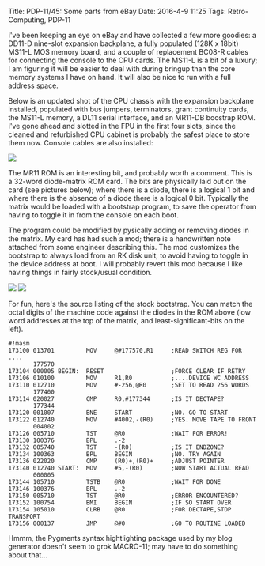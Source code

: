Title: PDP-11/45: Some parts from eBay
Date: 2016-4-9 11:25
Tags: Retro-Computing, PDP-11

I've been keeping an eye on eBay and have collected a few more goodies: a DD11-D nine-slot expansion backplane, a fully
populated (128K x 18bit) MS11-L MOS memory board, and a couple of replacement BC08-R cables for connecting the console
to the CPU cards.  The MS11-L is a bit of a luxury; I am figuring it will be easier to deal with during bringup than
the core memory systems I have on hand.  It will also be nice to run with a full address space.

Below is an updated shot of the CPU chassis with the expansion backplane installed, populated with bus jumpers,
terminators, grant continuity cards, the MS11-L memory, a DL11 serial interface, and an MR11-DB boostrap ROM.  I've gone
ahead and slotted in the FPU in the first four slots, since the cleaned and refurbished CPU cabinet is probably the
safest place to store them now.  Console cables are also installed:

[<img class='image-process-thumb' src='/images/pdp11/boards-in-chassis-2.jpg'/>]({filename}/images/pdp11/boards-in-chassis-2.jpg)

The MR11 ROM is an interesting bit, and probably worth a comment.  This is a 32-word diode-matrix ROM card.  The bits
are physically laid out on the card (see pictures below); where there is a diode, there is a logical 1 bit and where
there is the absence of a diode there is a logical 0 bit.  Typically the matrix would be loaded with a bootstrap program,
to save the operator from having to toggle it in from the console on each boot.

The program could be modified by pysically adding or removing diodes in the matrix.  My card has had such a mod; there
is a handwritten note attached from some engineer describing this.  The mod customizes the bootstrap to always load
from an RK disk unit, to avoid having to toggle in the device address at boot.  I will probably revert this mod because
I like having things in fairly stock/usual condition.

[<img class='image-process-thumb' src='/images/pdp11/mr11-with-note.jpg'/>]({filename}/images/pdp11/mr11-with-note.jpg)
[<img class='image-process-thumb' src='/images/pdp11/mr11-bare.jpg'/>]({filename}/images/pdp11/mr11-bare.jpg)

For fun, here's the source listing of the stock bootstrap.  You can match the octal digits of the machine code against
the diodes in the ROM above (low word addresses at the top of the matrix, and least-significant-bits on the left).

    #!masm
    173100 013701         MOV     @#177570,R1     ;READ SWITCH REG FOR ....
           177570
    173104 000005 BEGIN:  RESET                   ;FORCE CLEAR IF RETRY
    173106 010100         MOV     R1,R0           ;....DEVICE WC ADDRESS
    173110 012710         MOV     #-256,@R0       ;SET TO READ 256 WORDS
           177400
    173114 020027         CMP     R0,#177344      ;IS IT DECTAPE?
           177344
    173120 001007         BNE     START           ;NO. GO TO START
    173122 012740         MOV     #4002,-(R0)     ;YES. MOVE TAPE TO FRONT
           004002
    173126 005710         TST     @R0             ;WAIT FOR ERROR!
    173130 100376         BPL     .-2
    173132 005740         TST     -(R0)           ;IS IT ENDZONE?
    173134 100363         BPL     BEGIN           ;NO. TRY AGAIN
    173136 022020         CMP     (R0)+,(R0)+     ;ADJUST POINTER
    173140 012740 START:  MOV     #5,-(R0)        ;NOW START ACTUAL READ
           000005
    173144 105710         TSTB    @R0             ;WAIT FOR DONE
    173146 100376         BPL     .-2
    173150 005710         TST     @R0             ;ERROR ENCOUNTERED?
    173152 100754         BMI     BEGIN           ;IF SO START OVER
    173154 105010         CLRB    @R0             ;FOR DECTAPE,STOP TRANSPORT
    173156 000137         JMP     @#0             ;GO TO ROUTINE LOADED

Hmmm, the Pygments syntax hightlighting package used by my blog generator doesn't seem to grok MACRO-11; may have to
do something about that...